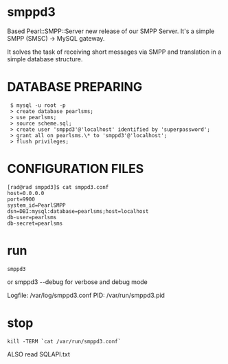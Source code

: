 smppd3
======

Based Pearl::SMPP::Server new release of our SMPP Server.
It's a simple SMPP (SMSC) -> MySQL gateway.

It solves the task of receiving short messages via SMPP and translation in a simple database structure.


DATABASE PREPARING
==================
```
 $ mysql -u root -p
 > create database pearlsms;
 > use pearlsms;
 > source scheme.sql;
 > create user 'smppd3'@'localhost' identified by 'superpassword';
 > grant all on pearlsms.\* to 'smppd3'@'localhost';
 > flush privileges;
```

CONFIGURATION FILES
===================
```
[rad@rad smppd3]$ cat smppd3.conf
host=0.0.0.0
port=9900
system_id=PearlSMPP
dsn=DBI:mysql:database=pearlsms;host=localhost
db-user=pearlsms
db-secret=pearlsms
```
run
===

```cd <where smppd3.conf located>
smppd3
```
or smppd3 --debug for verbose and debug mode

Logfile: /var/log/smppd3.conf
PID: /var/run/smppd3.pid

stop
====

```
kill -TERM `cat /var/run/smppd3.conf`
```

ALSO read SQLAPI.txt
